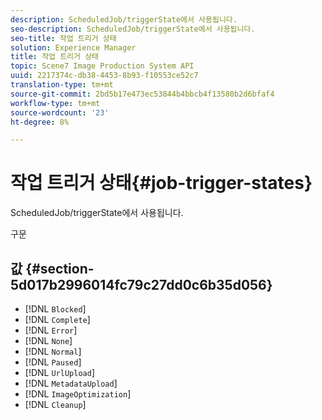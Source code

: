 ```yaml
---
description: ScheduledJob/triggerState에서 사용됩니다.
seo-description: ScheduledJob/triggerState에서 사용됩니다.
seo-title: 작업 트리거 상태
solution: Experience Manager
title: 작업 트리거 상태
topic: Scene7 Image Production System API
uuid: 2217374c-db38-4453-8b93-f10553ce52c7
translation-type: tm+mt
source-git-commit: 2bd5b17e473ec53844b4bbcb4f13580b2d6bfaf4
workflow-type: tm+mt
source-wordcount: '23'
ht-degree: 8%

---
```



# 작업 트리거 상태{#job-trigger-states}

ScheduledJob/triggerState에서 사용됩니다.

구문

## 값 {#section-5d017b2996014fc79c27dd0c6b35d056}

* [!DNL `Blocked`]
* [!DNL `Complete`]
* [!DNL `Error`]
* [!DNL `None`]
* [!DNL `Normal`]
* [!DNL `Paused`]
* [!DNL `UrlUpload`]
* [!DNL `MetadataUpload`]
* [!DNL `ImageOptimization`]
* [!DNL `Cleanup`]

